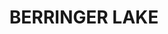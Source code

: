 ---
lastmod: '2025-04-06T06:05:20+00:00'
latitude: -35.522387
layout: suburb
longitude: 150.393202
postcode: '2539'
state: NSW
title: BERRINGER LAKE
url: /nsw/berringer-lake/
---